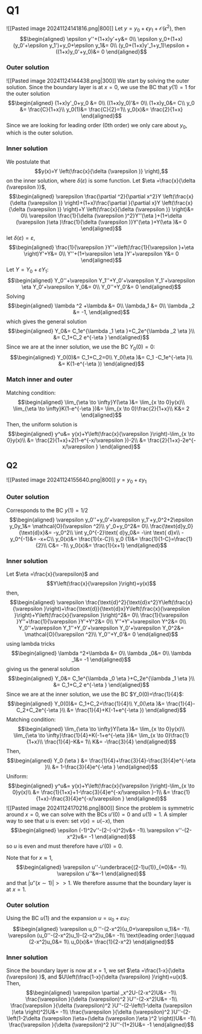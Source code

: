 # Q1
![[Pasted image 20241124141816.png|800]]
Let $y=y_0 +\epsilon y_1 +\mathcal{O}(\epsilon ^2)$, then
$$\begin{aligned}
\epsilon y''+(1+x)y'+y&= 0\\
\epsilon y_0+(1+x)(y_0'+\epsilon y_1')+y_0+\epsilon y_1&= 0\\
(y_0+(1+x)y'_1+y_1)\epsilon +((1+x)y_0'+y_0)&= 0
\end{aligned}$$
### Outer solution
![[Pasted image 20241124144438.png|300]]
We start by solving the outer solution. Since the boundary layer is at $x=0$, we use the BC that $y(1)=1$ for the outer solution
$$\begin{aligned}
(1+x)y'_0+y_0 &= 0\\
((1+x)y_0)'&= 0\\
(1+x)y_0&= C\\
y_0 &= \frac{C}{1+x}\\
y_0(1)&= \frac{C}{2}=1\\
y_0(x)&= \frac{2}{1+x}
\end{aligned}$$
Since we are looking for leading order (0th order) we only care about $y_0$, which is the outer solution.

### Inner solution
We postulate that
$$y(x)=Y \left(\frac{x}{\delta (\varepsilon )} \right),$$
on the inner solution, where $\delta (\varepsilon )$ is some function.  Let $\eta  =\frac{x}{\delta (\varepsilon )}$,
$$\begin{aligned}
\varepsilon \frac{\partial ^2}{\partial x^2}Y \left(\frac{x}{\delta (\varepsilon )} \right)+(1+x)\frac{\partial }{\partial x}Y \left(\frac{x}{\delta (\varepsilon )} \right)+Y \left(\frac{x}{\delta (\varepsilon )} \right)&= 0\\
 \varepsilon \frac{1}{\delta (\varepsilon )^2}Y''(\eta )+(1+\delta (\varepsilon )\eta )\frac{1}{\delta (\varepsilon )}Y'(\eta )+Y(\eta )&= 0
\end{aligned}$$
let $\delta (\varepsilon )=\varepsilon$,
$$\begin{aligned}
\frac{1}{\varepsilon }Y''+\left(\frac{1}{\varepsilon }+\eta  \right)Y'+Y&= 0\\
Y''+(1+\varepsilon \eta )Y'+\varepsilon Y&= 0
\end{aligned}$$
Let $Y=Y_0+\varepsilon Y_1$:
$$\begin{aligned}
Y_0''+\varepsilon Y_1''+Y_0'+\varepsilon Y_1'+\varepsilon \eta Y_0'+\varepsilon Y_0&= 0\\
Y_0''+Y_0'&= 0
\end{aligned}$$
Solving
$$\begin{aligned}
\lambda ^2 +\lambda &= 0\\
\lambda_1 &= 0\\
\lambda _2 &= -1,
\end{aligned}$$
which gives the general solution
$$\begin{aligned}
Y_0&= C_1e^{\lambda _1 \eta }+C_2e^{\lambda _2 \eta }\\
&= C_1+C_2 e^{-\eta }
\end{aligned}$$
Since we are at the inner solution, we use the BC $Y_0(0)=0$:
$$\begin{aligned}
Y_0(0)&= C_1+C_2=0\\
Y_0(\eta )&= C_1 -C_1e^{-\eta }\\
&= K(1-e^{-\eta })
\end{aligned}$$
### Match inner and outer
Matching condition:
$$\begin{aligned}
\lim_{\eta  \to \infty}Y(\eta )&= \lim_{x \to 0}y(x)\\
\lim_{\eta  \to \infty}K(1-e^{-\eta })&= \lim_{x \to 0}\frac{2}{1+x}\\
K&= 2
\end{aligned}$$
Then, the uniform solution is
$$\begin{aligned}
y^u&= y(x)+Y\left(\frac{x}{\varepsilon }\right)-\lim_{x \to 0}y(x)\\
&= \frac{2}{1+x}+2(1-e^{-x/\varepsilon })-2\\
&= \frac{2}{1+x}-2e^{-x/\varepsilon }
\end{aligned}$$

## Q2
![[Pasted image 20241124155640.png|800]]
$y=y_0+\varepsilon y_1$
### Outer solution
Corresponds to the BC $y(1)=1/2$
$$\begin{aligned}
\varepsilon y_0''+y_0'+\varepsilon y_1'+y_0^2+2\epsilon y_0y_1&= \mathcal{O}(\varepsilon ^2)\\
y'_0+y_0^2&= 0\\
\frac{\text{d}y_0}{\text{d}x}&= -y_0^2\\
\int y_0^{-2}\text{ d}y_0&= -\int \text{ d}x\\
-y_0^{-1}&= -x+C\\
y_0(x)&= \frac{1}{x-C}\\
y_0 (1)&= \frac{1}{1-C}=\frac{1}{2}\\
C&= -1\\
y_0(x)&= \frac{1}{x+1}
\end{aligned}$$
### Inner solution
Let $\eta =\frac{x}{\varepsilon}$ and
$$Y\left(\frac{x}{\varepsilon }\right)=y(x)$$
then,
$$\begin{aligned}
\varepsilon \frac{\text{d}^2}{\text{d}x^2}Y\left(\frac{x}{\varepsilon }\right)+\frac{\text{d}}{\text{d}x}Y\left(\frac{x}{\varepsilon }\right)+Y\left(\frac{x}{\varepsilon }\right)^2&= 0\\
	\frac{1}{\varepsilon }Y''+\frac{1}{\varepsilon }Y'+Y^2&= 0\\
Y''+Y'+\varepsilon Y^2&= 0\\
Y_0''+\varepsilon Y_1''+Y_0'+\varepsilon Y_0'+\varepsilon Y_0^2&= \mathcal{O}(\varepsilon ^2)\\
Y_0''+Y_0'&= 0
\end{aligned}$$
using lambda tricks 
$$\begin{aligned}
\lambda ^2+\lambda &= 0\\
\lambda _0&= 0\\
\lambda _1&= -1
\end{aligned}$$
giving us the general solution
$$\begin{aligned}
Y_0&= C_1e^{\lambda _0 \eta }+C_2e^{\lambda _1 \eta }\\
&= C_1+C_2 e^{-\eta }
\end{aligned}$$
Since we are at the inner solution, we use the BC $Y_0(0)=\frac{1}{4}$:
$$\begin{aligned}
Y_0(0)&= C_1+C_2=\frac{1}{4}\\
Y_0(\eta )&= \frac{1}{4}-C_2+C_2e^{-\eta }\\
&= \frac{1}{4}+K(-1+e^{-\eta })
\end{aligned}$$
Matching condition:
$$\begin{aligned}
\lim_{\eta  \to \infty}Y(\eta )&= \lim_{x \to 0}y(x)\\
\lim_{\eta  \to \infty}\frac{1}{4}+K(-1+e^{-\eta })&= \lim_{x \to 0}\frac{1}{1+x}\\
\frac{1}{4}-K&= 1\\
K&= -\frac{3}{4}
\end{aligned}$$
Then,
$$\begin{aligned}
Y_0 (\eta ) &= \frac{1}{4}+\frac{3}{4}-\frac{3}{4}e^{-\eta }\\
&= 1-\frac{3}{4}e^{-\eta }
\end{aligned}$$
Uniform:
$$\begin{aligned}
y^u&= y(x)+Y\left(\frac{x}{\varepsilon }\right)-\lim_{x \to 0}y(x)\\
&= \frac{1}{1+x}+1-\frac{3}{4}e^{-x/\varepsilon }-1\\
&= \frac{1}{1+x}-\frac{3}{4}e^{-x/\varepsilon }
\end{aligned}$$
![[Pasted image 20241124170216.png|800]]
Since the problem is symmetric around $x=0$, we can solve with the BCs $u'(0)=0$ and $u(1)=1$. 
A simpler way to see that $u$ is even: set $v(x)=u(-x)$, then
$$\begin{aligned}
\epsilon (-1)^2v''-(2-(-x)^2)v&= -1\\
\varepsilon v''-(2-x^2)v&= -1
\end{aligned}$$
so $u$ is even and must therefore have $u'(0)=0$.

Note that for $x≈1$, 
$$\begin{aligned}
\varepsilon u''-\underbrace{(2-1)u(1)}_{≈0}&= -1\\
\varepsilon u''&≈-1
\end{aligned}$$
and that $\lvert u''(x\sim1) \rvert>>1$. 
We therefore assume that the boundary layer is at $x=1$. 
### Outer solution
Using the BC $u(1)$ and the expansion $u=u_0+\varepsilon u_1$:
$$\begin{aligned}
\varepsilon u_0 ''-(2-x^2)(u_0+\varepsilon u_1)&= -1\\
\varepsilon (u_0''-(2-x^2)u_1)-(2-x^2)u_0&= -1\\
\text{leading order:}\qquad (2-x^2)u_0&= 1\\
u_0(x)&= \frac{1}{2-x^2}
\end{aligned}$$

### Inner solution
Since the boundary layer is now at $x=1$, we set $\eta =\frac{1-x}{\delta (\varepsilon) }$, and $U\left(\frac{1-x}{\delta (\varepsilon) }\right)=u(x)$. Then,
$$\begin{aligned}
\varepsilon \partial _x^2U-(2-x^2)U&= -1\\
\frac{\varepsilon }{\delta (\varepsilon)^2 }U''-(2-x^2)U&= -1\\
\frac{\varepsilon }{\delta (\varepsilon)^2 }U''-(2-\left(1-\delta (\varepsilon )\eta  \right)^2)U&= -1\\
\frac{\varepsilon }{\delta (\varepsilon)^2 }U''-(2-\left(1-2\delta (\varepsilon )\eta+(\delta (\varepsilon )\eta )^2  \right))U&= -1\\
\frac{\varepsilon }{\delta (\varepsilon)^2 }U''-(1+2)U&= -1
\end{aligned}$$